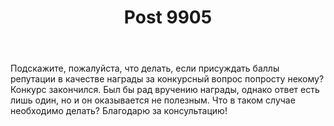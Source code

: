 ﻿---
title: "Post 9905"
se.owner.user_id: 31280
se.owner.display_name: "Sevastopol&#39;"
se.owner.link: "https://ru.meta.stackoverflow.com/users/31280/sevastopol"
se.link: "https://ru.meta.stackoverflow.com/q/9905"
se.post_id: 9905
se.post_type: question
se.score: -1
---
<p>Подскажите, пожалуйста, что делать, если присуждать баллы репутации в качестве награды за конкурсный вопрос попросту некому? Конкурс закончился. Был бы рад вручению награды, однако ответ есть лишь один, но и он оказывается не полезным. Что в таком случае необходимо делать? Благодарю за консультацию!</p>
